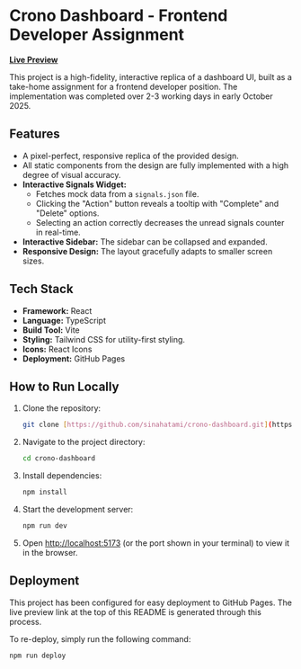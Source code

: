 # Crono Dashboard - Frontend Developer Assignment

[**Live Preview**](https://sinahatami.github.io/crono-dashboard/)

This project is a high-fidelity, interactive replica of a dashboard UI, built as a take-home assignment for a frontend developer position. The implementation was completed over 2-3 working days in early October 2025.

## Features

- A pixel-perfect, responsive replica of the provided design.
- All static components from the design are fully implemented with a high degree of visual accuracy.
- **Interactive Signals Widget:**
  - Fetches mock data from a `signals.json` file.
  - Clicking the "Action" button reveals a tooltip with "Complete" and "Delete" options.
  - Selecting an action correctly decreases the unread signals counter in real-time.
- **Interactive Sidebar:** The sidebar can be collapsed and expanded.
- **Responsive Design:** The layout gracefully adapts to smaller screen sizes.

## Tech Stack

- **Framework:** React
- **Language:** TypeScript
- **Build Tool:** Vite
- **Styling:** Tailwind CSS for utility-first styling.
- **Icons:** React Icons
- **Deployment:** GitHub Pages

## How to Run Locally

1.  Clone the repository:
    ```bash
    git clone [https://github.com/sinahatami/crono-dashboard.git](https://github.com/sinahatami/crono-dashboard.git)
    ```
2.  Navigate to the project directory:
    ```bash
    cd crono-dashboard
    ```
3.  Install dependencies:
    ```bash
    npm install
    ```
4.  Start the development server:
    ```bash
    npm run dev
    ```
5.  Open [http://localhost:5173](http://localhost:5173) (or the port shown in your terminal) to view it in the browser.

## Deployment

This project has been configured for easy deployment to GitHub Pages. The live preview link at the top of this README is generated through this process.

To re-deploy, simply run the following command:

```bash
npm run deploy
```
